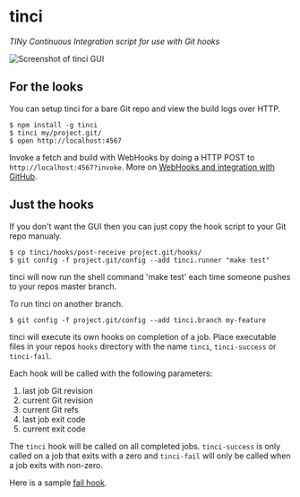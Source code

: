 tinci
=====

*TINy Continuous Integration script for use with Git hooks*

![Screenshot of tinci GUI](https://raw.github.com/icetan/tinci/gh-pages/tinci-screenshot.png)

For the looks
-------------

You can setup tinci for a bare Git repo and view the build logs over HTTP.

```
$ npm install -g tinci
$ tinci my/project.git/
$ open http://localhost:4567
```

Invoke a fetch and build with WebHooks by doing a HTTP POST
to ```http://localhost:4567?invoke```. More on [WebHooks and integration with
GitHub](https://help.github.com/articles/post-receive-hooks).


Just the hooks
--------------

If you don't want the GUI then you can just copy the hook script to your Git
repo manualy.

```
$ cp tinci/hooks/post-receive project.git/hooks/
$ git config -f project.git/config --add tinci.runner "make test"
```

tinci will now run the shell command 'make test' each time someone pushes to
your repos master branch.

To run tinci on another branch.

```
$ git config -f project.git/config --add tinci.branch my-feature
```

tinci will execute its own hooks on completion of a job. Place executable files
in your repos `hooks` directory with the name `tinci`, `tinci-success` or
`tinci-fail`.

Each hook will be called with the following parameters:

1. last job Git revision
1. current Git revision
1. current Git refs
1. last job exit code
1. current exit code

The `tinci` hook will be called on all completed jobs. `tinci-success` is only
called on a job that exits with a zero and `tinci-fail` will only be called
when a job exits with non-zero.

Here is a sample [fail hook](https://raw.github.com/icetan/tinci/master/hooks/tinci-fail.sample).
